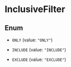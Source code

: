 

# InclusiveFilter

## Enum


* `ONLY` (value: `"ONLY"`)

* `INCLUDE` (value: `"INCLUDE"`)

* `EXCLUDE` (value: `"EXCLUDE"`)



